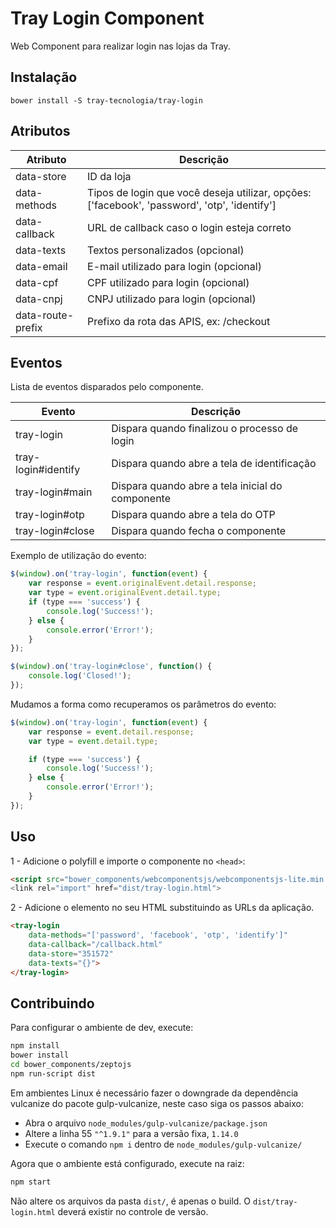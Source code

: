# Tray Login Component
Web Component para realizar login nas lojas da Tray.

## Instalação

`bower install -S tray-tecnologia/tray-login`

## Atributos
Atributo      | Descrição
--------      | -----------
data-store    | ID da loja
data-methods  | Tipos de login que você deseja utilizar, opções: ['facebook', 'password', 'otp', 'identify']
data-callback | URL de callback caso o login esteja correto
data-texts    | Textos personalizados (opcional)
data-email    | E-mail utilizado para login (opcional)
data-cpf      | CPF utilizado para login (opcional)
data-cnpj     | CNPJ utilizado para login (opcional)
data-route-prefix | Prefixo da rota das APIS, ex: /checkout

## Eventos

Lista de eventos disparados pelo componente.

Evento              | Descrição
--------            | -----------
tray-login          | Dispara quando finalizou o processo de login
tray-login#identify | Dispara quando abre a tela de identificação
tray-login#main     | Dispara quando abre a tela inicial do componente
tray-login#otp      | Dispara quando abre a tela do OTP
tray-login#close    | Dispara quando fecha o componente

Exemplo de utilização do evento:
```js
$(window).on('tray-login', function(event) {
    var response = event.originalEvent.detail.response;
    var type = event.originalEvent.detail.type;
    if (type === 'success') {
        console.log('Success!');
    } else {
        console.error('Error!');
    }
});

$(window).on('tray-login#close', function() {
    console.log('Closed!');
});
```

Mudamos a forma como recuperamos os parâmetros do evento:
```js
$(window).on('tray-login', function(event) {
    var response = event.detail.response;
    var type = event.detail.type;

    if (type === 'success') {
        console.log('Success!');
    } else {
        console.error('Error!');
    }
});
```


## Uso

1 - Adicione o polyfill e importe o componente no `<head>`:
```HTML
<script src="bower_components/webcomponentsjs/webcomponentsjs-lite.min.js">
<link rel="import" href="dist/tray-login.html">
```

2 - Adicione o elemento no seu HTML substituindo as URLs da aplicação.

```HTML
<tray-login
    data-methods="['password', 'facebook', 'otp', 'identify']"
    data-callback="/callback.html"
    data-store="351572"
    data-texts="{}">
</tray-login>
```

## Contribuindo

Para configurar o ambiente de dev, execute:
```sh
npm install
bower install
cd bower_components/zeptojs
npm run-script dist
```

Em ambientes Linux é necessário fazer o downgrade da dependência vulcanize do pacote gulp-vulcanize, neste caso siga os passos abaixo:

- Abra o arquivo `node_modules/gulp-vulcanize/package.json`
- Altere a linha 55 `"^1.9.1"` para a versão fixa, `1.14.0`
- Execute o comando `npm i` dentro de `node_modules/gulp-vulcanize/`

Agora que o ambiente está configurado, execute na raiz:
```sh
npm start
```

Não altere os arquivos da pasta `dist/`, é apenas o build. O `dist/tray-login.html` deverá existir no controle de versão.
